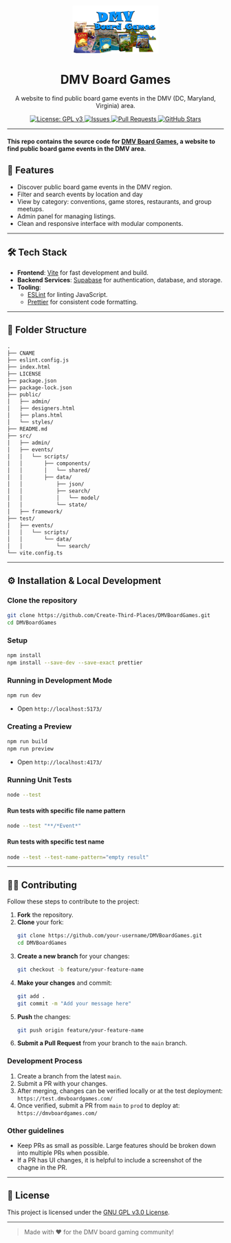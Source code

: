 <p align="center">
  <img src="public/DMV_board_games_site_pic_600.png" alt="DMV Board Games Logo" width="200"/>
</p>

<h1 align="center">DMV Board Games</h1>

<p align="center">
  A website to find public board game events in the DMV (DC, Maryland, Virginia) area.
</p>

<p align="center">
  <a href="https://github.com/Create-Third-Places/DMVBoardGames/blob/main/LICENSE">
    <img src="https://img.shields.io/badge/License-GPLv3-blue.svg" alt="License: GPL v3"/>
  </a>
  <a href="https://github.com/Create-Third-Places/DMVBoardGames/issues">
    <img src="https://img.shields.io/github/issues/Create-Third-Places/DMVBoardGames" alt="Issues"/>
  </a>
  <a href="https://github.com/Create-Third-Places/DMVBoardGames/pulls">
    <img src="https://img.shields.io/github/issues-pr/Create-Third-Places/DMVBoardGames" alt="Pull Requests"/>
  </a>
  <a href="https://github.com/Create-Third-Places/DMVBoardGames/stargazers">
    <img src="https://img.shields.io/github/stars/Create-Third-Places/DMVBoardGames?style=social" alt="GitHub Stars"/>
  </a>
</p>

---

#### This repo contains the source code for [DMV Board Games](https://dmvboardgames.com/), a website to find public board game events in the DMV area.

## 🚀 Features

- Discover public board game events in the DMV region.
- Filter and search events by location and day
- View by category: conventions, game stores, restaurants, and group meetups.
- Admin panel for managing listings.
- Clean and responsive interface with modular components.

---

## 🛠 Tech Stack

- **Frontend**: [Vite](https://vitejs.dev/) for fast development and build.
- **Backend Services**: [Supabase](https://supabase.com/) for authentication, database, and storage.
- **Tooling**:
  - [ESLint](https://eslint.org/) for linting JavaScript.
  - [Prettier](https://prettier.io/) for consistent code formatting.

---

## 📁 Folder Structure

```
.
├── CNAME
├── eslint.config.js
├── index.html
├── LICENSE
├── package.json
├── package-lock.json
├── public/
│   ├── admin/
│   ├── designers.html
│   ├── plans.html
│   └── styles/
├── README.md
├── src/
│   ├── admin/
│   ├── events/
│   │   └── scripts/
│   │       ├── components/
│   │       │   └── shared/
│   │       ├── data/
│   │           ├── json/
│   │           ├── search/
│   │           │   └── model/
│   │           └── state/
│   ├── framework/
├── test/
│   ├── events/
│   │   └── scripts/
│   │       └── data/
│   │           └── search/
└── vite.config.ts
```

---

## ⚙️ Installation & Local Development

### Clone the repository
```bash
git clone https://github.com/Create-Third-Places/DMVBoardGames.git
cd DMVBoardGames
```

### Setup
```bash
npm install
npm install --save-dev --save-exact prettier
```

### Running in Development Mode
```bash
npm run dev
```
- Open ```http://localhost:5173/```

### Creating a Preview
```bash
npm run build
npm run preview
```

- Open ```http://localhost:4173/```

### Running Unit Tests
```bash
node --test
```

#### Run tests with specific file name pattern
```bash
node --test "**/*Event*"
```

#### Run tests with specific test name
```bash
node --test --test-name-pattern="empty result"
```

---

## 👨‍💻 Contributing

Follow these steps to contribute to the project:

1. **Fork** the repository.
2. **Clone** your fork:
   ```bash
   git clone https://github.com/your-username/DMVBoardGames.git
   cd DMVBoardGames
   ```
3. **Create a new branch** for your changes:
   ```bash
   git checkout -b feature/your-feature-name
   ```
4. **Make your changes** and commit:
   ```bash
   git add .
   git commit -m "Add your message here"
   ```
5. **Push** the changes:
   ```bash
   git push origin feature/your-feature-name
   ```
6. **Submit a Pull Request** from your branch to the `main` branch.

### Development Process

1. Create a branch from the latest `main`.
2. Submit a PR with your changes.
3. After merging, changes can be verified locally or at the test deployment:  
   `https://test.dmvboardgames.com/`
4. Once verified, submit a PR from `main` to `prod` to deploy at:  
   `https://dmvboardgames.com/`

### Other guidelines

- Keep PRs as small as possible. Large features should be broken down into multiple PRs when possible.
- If a PR has UI changes, it is helpful to include a screenshot of the chagne in the PR.

---

## 📜 License

This project is licensed under the [GNU GPL v3.0 License](./LICENSE).

---

> Made with ❤️ for the DMV board gaming community!
